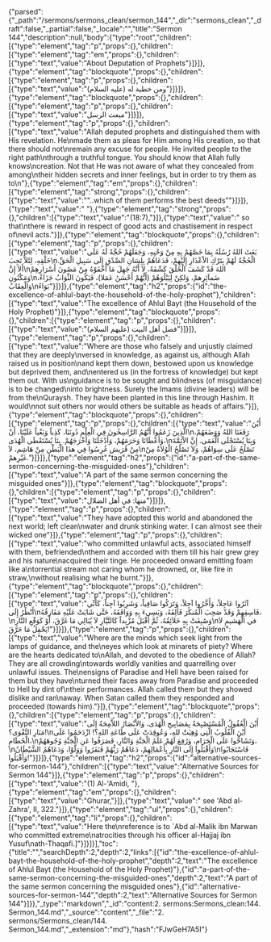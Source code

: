 {"parsed":{"_path":"/sermons/sermons_clean/sermon_144","_dir":"sermons_clean","_draft":false,"_partial":false,"_locale":"","title":"Sermon 144","description":null,"body":{"type":"root","children":[{"type":"element","tag":"p","props":{},"children":[{"type":"element","tag":"em","props":{},"children":[{"type":"text","value":"About Deputation of Prophets"}]}]},{"type":"element","tag":"blockquote","props":{},"children":[{"type":"element","tag":"p","props":{},"children":[{"type":"text","value":"ومن خطبة له (عليه السلام)"}]}]},{"type":"element","tag":"blockquote","props":{},"children":[{"type":"element","tag":"p","props":{},"children":[{"type":"text","value":"مبعث الرسل"}]}]},{"type":"element","tag":"p","props":{},"children":[{"type":"text","value":"Allah deputed prophets and distinguished them with His revelation. He\nmade them as pleas for Him among His creation, so that there should not\nremain any excuse for people. He invited people to the right path\nthrough a truthful tongue. You should know that Allah fully knows\ncreation. Not that He was not aware of what they concealed from among\ntheir hidden secrets and inner feelings, but in order to try them as to\n"},{"type":"element","tag":"em","props":{},"children":[{"type":"element","tag":"strong","props":{},"children":[{"type":"text","value":"\"..which of them performs the best deeds\""}]}]},{"type":"text","value":" "},{"type":"element","tag":"strong","props":{},"children":[{"type":"text","value":"(18:7),"}]},{"type":"text","value":" so that\nthere is reward in respect of good acts and chastisement in respect of\nevil acts."}]},{"type":"element","tag":"blockquote","props":{},"children":[{"type":"element","tag":"p","props":{},"children":[{"type":"text","value":"بَعَثَ اللهُ رُسُلَهُ بِمَا خَصَّهُمْ بِهِ مِنْ وَحْيِهِ، وَجَعَلَهُمْ حُجَّةً لَهُ عَلَى خَلْقِهِ، لِئَلاَّ تَجِبَ\nالْحُجَّةُ لَهُمْ بِتَرْكِ الاْعْذَارِ إِلَيْهِمْ، فَدَعَاهُمْ بِلِسَانِ الصِّدْقِ إِلَى سَبِيلِ الْحَقِّ. أَلاَ إِنَّ\nاللهَ قَدْ كَشَفَ الْخَلْقَ كَشْفَةً، لاَ أَنَّهُ جَهِلَ مَا أَخْفَوْهُ مِنْ مَصُونَ أَسْرَارِهِمْ وَمَكْنُونِ\nضَماَئِرِهمْ، وَلكِنْ لِيَبْلُوَهُمْ (أَيُّهُمْ أَحْسَنُ عَمَلا)، فَيَكُونَ الثَّوَابُ جَزَاءً، وَالْعِقَابُ\nبَوَاءً"}]}]},{"type":"element","tag":"h2","props":{"id":"the-excellence-of-ahlul-bayt-the-household-of-the-holy-prophet"},"children":[{"type":"text","value":"The excellence of Ahlul Bayt (the Household of the Holy Prophet)"}]},{"type":"element","tag":"blockquote","props":{},"children":[{"type":"element","tag":"p","props":{},"children":[{"type":"text","value":"فضل أهل البيت (عليهم السلام)"}]}]},{"type":"element","tag":"p","props":{},"children":[{"type":"text","value":"Where are those who falsely and unjustly claimed that they are deeply\nversed in knowledge, as against us, although Allah raised us in position\nand kept them down, bestowed upon us knowledge but deprived them, and\nentered us (in the fortress of knowledge) but kept them out. With us\nguidance is to be sought and blindness (of misguidance) is to be changed\ninto brightness. Surely the Imams (divine leaders) will be from the\nQuraysh. They have been planted in this line through Hashim. It would\nnot suit others nor would others be suitable as heads of affairs."}]},{"type":"element","tag":"blockquote","props":{},"children":[{"type":"element","tag":"p","props":{},"children":[{"type":"text","value":"أَيْنَ الَّذِينَ زَعَمُوا أَنَّهُمُ الرَّاسِخُونَ فِي الْعِلْمِ دُونَنَا، كَذِباً وَبَغْياً عَلَيْنَا، أَنْ\nرَفَعَنَا اللهُ وَوَضَعَهُمْ، وَأَعْطَانَا وَحَرَمَهُمْ، وَأَدْخَلَنَا وَأَخْرَجَهُمْ. بِنَا يُسْتَعْطَى الْهُدَى،\nوَبِنَا يُسْتَجْلَى الْعَمَى. إِنَّ الاْئِمَّةَ مِنْ قُرَيش غُرِسُوا فِي هذَا الْبَطْنِ مِنْ هَاشِم، لاَ\nتَصْلُحُ عَلَى سِوَاهُمْ، وَلاَ تَصْلُحُ الْوُلاَةُ مِنْ غَيْرِهمْ."}]}]},{"type":"element","tag":"h2","props":{"id":"a-part-of-the-same-sermon-concerning-the-misguided-ones"},"children":[{"type":"text","value":"A part of the same sermon concerning the misguided ones"}]},{"type":"element","tag":"blockquote","props":{},"children":[{"type":"element","tag":"p","props":{},"children":[{"type":"text","value":"منها: في أهل الضلال"}]}]},{"type":"element","tag":"p","props":{},"children":[{"type":"text","value":"They have adopted this world and abandoned the next world; left clean\nwater and drunk stinking water. I can almost see their wicked one"}]},{"type":"element","tag":"p","props":{},"children":[{"type":"text","value":"who committed unlawful acts, associated himself with them, befriended\nthem and accorded with them till his hair grew grey and his nature\nacquired their tinge. He proceeded onward emitting foam like a\ntorrential stream not caring whom he drowned, or, like fire in straw,\nwithout realising what he burnt."}]},{"type":"element","tag":"blockquote","props":{},"children":[{"type":"element","tag":"p","props":{},"children":[{"type":"text","value":"آثَرُوا عَاجِلاً، وَأَخَّرُوا آجِلاً، وَتَرَكُوا صَافِياً، وَشَرِبُوا آجِناً، كَأَنِّي أَنْظُرُ إِلَى\nفَاسِقِهِمْ وَقَدْ صَحِبَ الْمُنكَرَ فَأَلِفَهُ، وَبَسِىءَ بِهِ وَوَافَقَهُ، حَتَّى شَابَتْ عَلَيْهِ مَفَارِقُهُ،\nوَصُبِغَتْ بِهِ خَلاَئِقُهُ، ثُمَّ أَقْبَلَ مُزْبِداً كَالتَّيَّارِ لاَ يُبَالِي مَا غَرَّقَ، أَوْ كَوَقْعِ النَّارِ\nفي الْهَشيمِ لاَ يَحْفِلُ مَا حَرَّقَ!"}]}]},{"type":"element","tag":"p","props":{},"children":[{"type":"text","value":"Where are the minds which seek light from the lamps of guidance, and the\neyes which look at minarets of piety? Where are the hearts dedicated to\nAllah, and devoted to the obedience of Allah? They are all crowding\ntowards worldly vanities and quarrelling over unlawful issues. The\nensigns of Paradise and Hell have been raised for them but they have\nturned their faces away from Paradise and proceeded to Hell by dint of\ntheir performances. Allah called them but they showed dislike and ran\naway. When Satan called them they responded and proceeded (towards him)."}]},{"type":"element","tag":"blockquote","props":{},"children":[{"type":"element","tag":"p","props":{},"children":[{"type":"text","value":"أَيْنَ الْعُقُولُ الْمُسْتَصْبِحَةُ بِمَصَابِيحِ الْهُدَى، وَالاْبْصَارُ اللاَّمِحَةُ إِلَى مَنَارِ التَّقْوَى؟!\nأَيْنَ الْقُلُوبُ الَّتِي وُهِبَتْ للهِ، وَعُوقِدَتْ عَلَى طَاعَةِ اللهِ؟! ازْدَحَمُوا عَلَى الْحُطَامِ،\nوَتَشَاحُّوا عَلَى الْحَرَامِ، وَرُفِعَ لَهُمْ عَلَمُ الْجَنَّةِ وَالنَّارِ، فَصَرَفُوا عَنِ الْجَنَّةِ وُجُوهَهُمْ،\nوَأَقْبَلُوا إِلَى النَّارِ بِأَعْمَالِهِمْ، دَعَاهُمْ رَبُّهُمْ فَنَفَرُوا وَوَلَّوْا، وَدَعَاهُمُ الشَّيْطَانُ\nفَاسْتَجَابُوا وَأَقْبَلُوا!"}]}]},{"type":"element","tag":"h2","props":{"id":"alternative-sources-for-sermon-144"},"children":[{"type":"text","value":"Alternative Sources for Sermon 144"}]},{"type":"element","tag":"p","props":{},"children":[{"type":"text","value":"(1) Al-'Amidi, "},{"type":"element","tag":"em","props":{},"children":[{"type":"text","value":"Ghurar,"}]},{"type":"text","value":" see 'Abd al-Zahra', II, 322."}]},{"type":"element","tag":"ul","props":{},"children":[{"type":"element","tag":"li","props":{},"children":[{"type":"text","value":"Here the\nreference is to `Abd al-Malik ibn Marwan who committed extreme\natrocities through his officer al-Hajjaj ibn Yusuf\nath-Thaqafi.]"}]}]}],"toc":{"title":"","searchDepth":2,"depth":2,"links":[{"id":"the-excellence-of-ahlul-bayt-the-household-of-the-holy-prophet","depth":2,"text":"The excellence of Ahlul Bayt (the Household of the Holy Prophet)"},{"id":"a-part-of-the-same-sermon-concerning-the-misguided-ones","depth":2,"text":"A part of the same sermon concerning the misguided ones"},{"id":"alternative-sources-for-sermon-144","depth":2,"text":"Alternative Sources for Sermon 144"}]}},"_type":"markdown","_id":"content:2. sermons:Sermons_clean:144. Sermon_144.md","_source":"content","_file":"2. sermons/Sermons_clean/144. Sermon_144.md","_extension":"md"},"hash":"FJwGeH7A5I"}